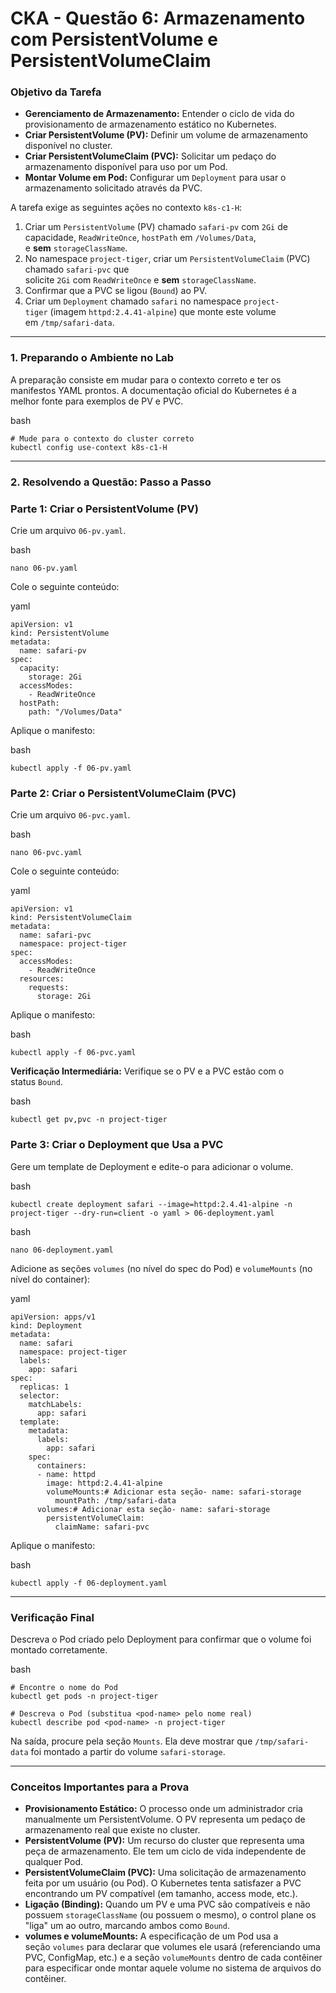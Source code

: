 # **CKA - Questão 6: Armazenamento com PersistentVolume e PersistentVolumeClaim**

### **Objetivo da Tarefa**

- **Gerenciamento de Armazenamento:** Entender o ciclo de vida do provisionamento de armazenamento estático no Kubernetes.
- **Criar PersistentVolume (PV):** Definir um volume de armazenamento disponível no cluster.
- **Criar PersistentVolumeClaim (PVC):** Solicitar um pedaço do armazenamento disponível para uso por um Pod.
- **Montar Volume em Pod:** Configurar um `Deployment` para usar o armazenamento solicitado através da PVC.

A tarefa exige as seguintes ações no contexto `k8s-c1-H`:

1. Criar um `PersistentVolume` (PV) chamado `safari-pv` com `2Gi` de capacidade, `ReadWriteOnce`, `hostPath` em `/Volumes/Data`, e **sem** `storageClassName`.
2. No namespace `project-tiger`, criar um `PersistentVolumeClaim` (PVC) chamado `safari-pvc` que solicite `2Gi` com `ReadWriteOnce` e **sem** `storageClassName`.
3. Confirmar que a PVC se ligou (`Bound`) ao PV.
4. Criar um `Deployment` chamado `safari` no namespace `project-tiger` (imagem `httpd:2.4.41-alpine`) que monte este volume em `/tmp/safari-data`.

---

### **1. Preparando o Ambiente no Lab**

A preparação consiste em mudar para o contexto correto e ter os manifestos YAML prontos. A documentação oficial do Kubernetes é a melhor fonte para exemplos de PV e PVC.

bash

```
# Mude para o contexto do cluster correto
kubectl config use-context k8s-c1-H
```

---

### **2. Resolvendo a Questão: Passo a Passo**

### **Parte 1: Criar o PersistentVolume (PV)**

Crie um arquivo `06-pv.yaml`.

bash

```
nano 06-pv.yaml
```

Cole o seguinte conteúdo:

yaml

```
apiVersion: v1
kind: PersistentVolume
metadata:
  name: safari-pv
spec:
  capacity:
    storage: 2Gi
  accessModes:
    - ReadWriteOnce
  hostPath:
    path: "/Volumes/Data"
```

Aplique o manifesto:

bash

```
kubectl apply -f 06-pv.yaml
```

### **Parte 2: Criar o PersistentVolumeClaim (PVC)**

Crie um arquivo `06-pvc.yaml`.

bash

```
nano 06-pvc.yaml
```

Cole o seguinte conteúdo:

yaml

```
apiVersion: v1
kind: PersistentVolumeClaim
metadata:
  name: safari-pvc
  namespace: project-tiger
spec:
  accessModes:
    - ReadWriteOnce
  resources:
    requests:
      storage: 2Gi
```

Aplique o manifesto:

bash

```
kubectl apply -f 06-pvc.yaml
```

**Verificação Intermediária:** Verifique se o PV e a PVC estão com o status `Bound`.

bash

```
kubectl get pv,pvc -n project-tiger
```

### **Parte 3: Criar o Deployment que Usa a PVC**

Gere um template de Deployment e edite-o para adicionar o volume.

bash

```
kubectl create deployment safari --image=httpd:2.4.41-alpine -n project-tiger --dry-run=client -o yaml > 06-deployment.yaml
```

bash

```
nano 06-deployment.yaml
```

Adicione as seções `volumes` (no nível do spec do Pod) e `volumeMounts` (no nível do container):

yaml

```
apiVersion: apps/v1
kind: Deployment
metadata:
  name: safari
  namespace: project-tiger
  labels:
    app: safari
spec:
  replicas: 1
  selector:
    matchLabels:
      app: safari
  template:
    metadata:
      labels:
        app: safari
    spec:
      containers:
      - name: httpd
        image: httpd:2.4.41-alpine
        volumeMounts:# Adicionar esta seção- name: safari-storage
          mountPath: /tmp/safari-data
      volumes:# Adicionar esta seção- name: safari-storage
        persistentVolumeClaim:
          claimName: safari-pvc
```

Aplique o manifesto:

bash

```
kubectl apply -f 06-deployment.yaml
```

---

### **Verificação Final**

Descreva o Pod criado pelo Deployment para confirmar que o volume foi montado corretamente.

bash

```
# Encontre o nome do Pod
kubectl get pods -n project-tiger

# Descreva o Pod (substitua <pod-name> pelo nome real)
kubectl describe pod <pod-name> -n project-tiger
```

Na saída, procure pela seção `Mounts`. Ela deve mostrar que `/tmp/safari-data` foi montado a partir do volume `safari-storage`.

---

### **Conceitos Importantes para a Prova**

- **Provisionamento Estático:** O processo onde um administrador cria manualmente um PersistentVolume. O PV representa um pedaço de armazenamento real que existe no cluster.
- **PersistentVolume (PV):** Um recurso do cluster que representa uma peça de armazenamento. Ele tem um ciclo de vida independente de qualquer Pod.
- **PersistentVolumeClaim (PVC):** Uma solicitação de armazenamento feita por um usuário (ou Pod). O Kubernetes tenta satisfazer a PVC encontrando um PV compatível (em tamanho, access mode, etc.).
- **Ligação (Binding):** Quando um PV e uma PVC são compatíveis e não possuem `storageClassName` (ou possuem o mesmo), o control plane os "liga" um ao outro, marcando ambos como `Bound`.
- **volumes e volumeMounts:** A especificação de um Pod usa a seção `volumes` para declarar que volumes ele usará (referenciando uma PVC, ConfigMap, etc.) e a seção `volumeMounts` dentro de cada contêiner para especificar onde montar aquele volume no sistema de arquivos do contêiner.
